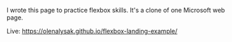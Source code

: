 I wrote this page to practice flexbox skills. It's a clone of one Microsoft web page.

Live: https://olenalysak.github.io/flexbox-landing-example/
